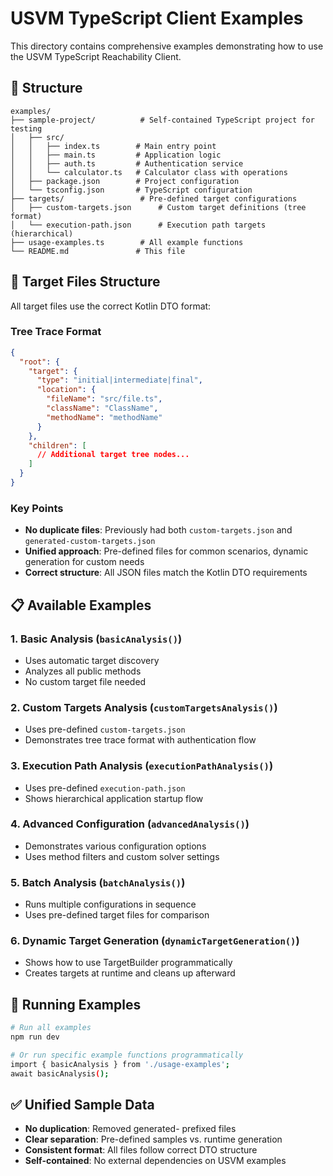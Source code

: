 # USVM TypeScript Client Examples

This directory contains comprehensive examples demonstrating how to use the USVM TypeScript Reachability Client.

## 📁 Structure

```
examples/
├── sample-project/          # Self-contained TypeScript project for testing
│   ├── src/
│   │   ├── index.ts        # Main entry point
│   │   ├── main.ts         # Application logic
│   │   ├── auth.ts         # Authentication service
│   │   └── calculator.ts   # Calculator class with operations
│   ├── package.json        # Project configuration
│   └── tsconfig.json       # TypeScript configuration
├── targets/                 # Pre-defined target configurations
│   ├── custom-targets.json      # Custom target definitions (tree format)
│   └── execution-path.json      # Execution path targets (hierarchical)
├── usage-examples.ts        # All example functions
└── README.md               # This file
```

## 🎯 Target Files Structure

All target files use the correct Kotlin DTO format:

### Tree Trace Format

```json
{
  "root": {
    "target": {
      "type": "initial|intermediate|final",
      "location": {
        "fileName": "src/file.ts",
        "className": "ClassName",
        "methodName": "methodName"
      }
    },
    "children": [
      // Additional target tree nodes...
    ]
  }
}
```

### Key Points

- **No duplicate files**: Previously had both `custom-targets.json` and `generated-custom-targets.json`
- **Unified approach**: Pre-defined files for common scenarios, dynamic generation for custom needs
- **Correct structure**: All JSON files match the Kotlin DTO requirements

## 📋 Available Examples

### 1. Basic Analysis (`basicAnalysis()`)

- Uses automatic target discovery
- Analyzes all public methods
- No custom target file needed

### 2. Custom Targets Analysis (`customTargetsAnalysis()`)

- Uses pre-defined `custom-targets.json`
- Demonstrates tree trace format with authentication flow

### 3. Execution Path Analysis (`executionPathAnalysis()`)

- Uses pre-defined `execution-path.json`
- Shows hierarchical application startup flow

### 4. Advanced Configuration (`advancedAnalysis()`)

- Demonstrates various configuration options
- Uses method filters and custom solver settings

### 5. Batch Analysis (`batchAnalysis()`)

- Runs multiple configurations in sequence
- Uses pre-defined target files for comparison

### 6. Dynamic Target Generation (`dynamicTargetGeneration()`)

- Shows how to use TargetBuilder programmatically
- Creates targets at runtime and cleans up afterward

## 🚀 Running Examples

```bash
# Run all examples
npm run dev

# Or run specific example functions programmatically
import { basicAnalysis } from './usage-examples';
await basicAnalysis();
```

## ✅ Unified Sample Data

- **No duplication**: Removed generated- prefixed files
- **Clear separation**: Pre-defined samples vs. runtime generation
- **Consistent format**: All files follow correct DTO structure
- **Self-contained**: No external dependencies on USVM examples
